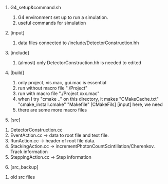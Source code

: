1. G4_setup&command.sh 
   1) G4 environment set up to run a simulation.
   2) useful commands for simulation
   
2. [input]
   1) data files connected to /include/DetectorConstruction.hh
  
3. [include]
   1) (almost) only DetectorConstruction.hh is needed to edited
   
4. [build]
   1) only project, vis.mac, gui.mac is essential
   2) run without macro file "./Project"
   3) run with macro file "./Project xxx.mac"
   4) when I try "cmake .." on this directory, it makes "CMakeCache.txt" "cmake_install.cmake" "Makefile" [CMakeFils] [input]
      here, we need 
   5) there are some more macro files
   
5.  [src]
   1) DetectorConstruction.cc
   2) EventAction.cc -> data to root file and text file.
   3) RunAction.cc -> header of root file data.
   4) StackingAction.cc -> incrementPhotonCountScintillation/Cherenkov. Track information
   5) SteppingAction.cc -> Step information
   
6.  [src_backup]
   1) old src files
